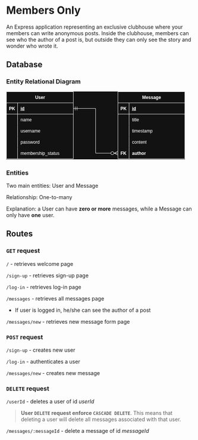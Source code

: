 # Members Only

An Express application representing an exclusive clubhouse where your members
can write anonymous posts. Inside the clubhouse, members can see who the author
of a post is, but outside they can only see the story and wonder who wrote it.

## Database

### Entity Relational Diagram

![](https://github.com/BradCodeCraft/odin-members-only/blob/main/public/odin-members-only.jpg?raw=true)

### Entities

Two main entities: User and Message

Relationship: One-to-many

Explanation: a User can have **zero or more** messages, while a Message can
only have **one** user.

## Routes

### `GET` request

`/` - retrieves welcome page

`/sign-up` - retrieves sign-up page

`/log-in` - retrieves log-in page

`/messages` - retrieves all messages page

- If user is logged in, he/she can see the author of a post

`/messages/new` - retrieves new message form page

### `POST` request

`/sign-up` - creates new user

`/log-in` - authenticates a user

`/messages/new` - creates new message

### `DELETE` request

`/userId` - deletes a user of id _userId_

> **User `DELETE` request enforce `CASCADE DELETE`**. This means that deleting
> a user will delete all messages associated with that user.

`/messages/:messageId` - delete a message of id _messageId_
